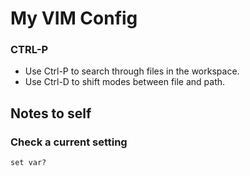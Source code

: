 # My VIM Config

### CTRL-P
- Use Ctrl-P to search through files in the workspace.
- Use Ctrl-D to shift modes between file and path.

## Notes to self

### Check a current setting
`set var?`
